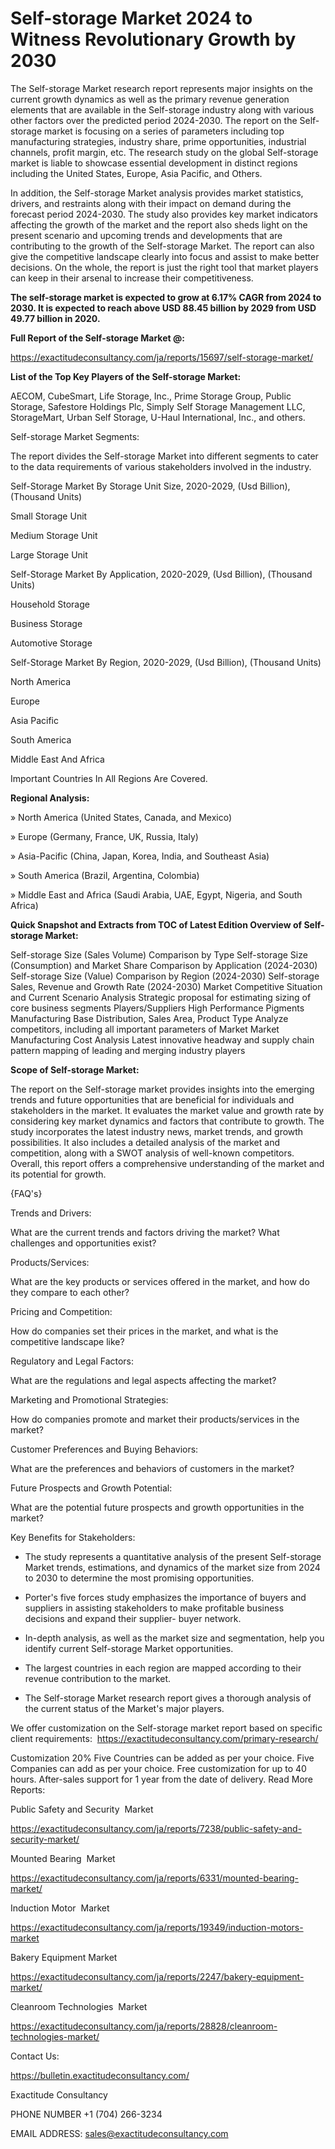 # Self-storage Market 2024 to Witness Revolutionary Growth by 2030

The Self-storage Market research report represents major insights on the current growth dynamics as well as the primary revenue generation elements that are available in the Self-storage industry along with various other factors over the predicted period 2024-2030. The report on the Self-storage market is focusing on a series of parameters including top manufacturing strategies, industry share, prime opportunities, industrial channels, profit margin, etc. The research study on the global Self-storage market is liable to showcase essential development in distinct regions including the United States, Europe, Asia Pacific, and Others.

In addition, the Self-storage Market analysis provides market statistics, drivers, and restraints along with their impact on demand during the forecast period 2024-2030. The study also provides key market indicators affecting the growth of the market and the report also sheds light on the present scenario and upcoming trends and developments that are contributing to the growth of the Self-storage Market. The report can also give the competitive landscape clearly into focus and assist to make better decisions. On the whole, the report is just the right tool that market players can keep in their arsenal to increase their competitiveness.

**The self-storage market is expected to grow at 6.17% CAGR from 2024 to 2030. It is expected to reach above USD 88.45 billion by 2029 from USD 49.77 billion in 2020.**

**Full Report of the Self-storage Market @:**

https://exactitudeconsultancy.com/ja/reports/15697/self-storage-market/

**List of the Top Key Players of the Self-storage Market:**

AECOM, CubeSmart, Life Storage, Inc., Prime Storage Group, Public Storage, Safestore Holdings Plc, Simply Self Storage Management LLC, StorageMart, Urban Self Storage, U-Haul International, Inc., and others.

Self-storage Market Segments:

The report divides the Self-storage Market into different segments to cater to the data requirements of various stakeholders involved in the industry.

Self-Storage Market By Storage Unit Size, 2020-2029, (Usd Billion), (Thousand Units)

Small Storage Unit

Medium Storage Unit

Large Storage Unit

Self-Storage Market By Application, 2020-2029, (Usd Billion), (Thousand Units)

Household Storage

Business Storage

Automotive Storage

Self-Storage Market By Region, 2020-2029, (Usd Billion), (Thousand Units)

North America

Europe

Asia Pacific

South America

Middle East And Africa

Important Countries In All Regions Are Covered.

**Regional Analysis:**

» North America (United States, Canada, and Mexico)

» Europe (Germany, France, UK, Russia, Italy)

» Asia-Pacific (China, Japan, Korea, India, and Southeast Asia)

» South America (Brazil, Argentina, Colombia)

» Middle East and Africa (Saudi Arabia, UAE, Egypt, Nigeria, and South Africa)

**Quick Snapshot and Extracts from TOC of Latest Edition Overview of Self-storage Market:**

Self-storage Size (Sales Volume) Comparison by Type
Self-storage Size (Consumption) and Market Share Comparison by Application (2024-2030)
Self-storage Size (Value) Comparison by Region (2024-2030)
Self-storage Sales, Revenue and Growth Rate (2024-2030)
Market Competitive Situation and Current Scenario Analysis
Strategic proposal for estimating sizing of core business segments
Players/Suppliers High Performance Pigments Manufacturing Base Distribution, Sales Area, Product Type
Analyze competitors, including all important parameters of Market
Market Manufacturing Cost Analysis
Latest innovative headway and supply chain pattern mapping of leading and merging industry players

**Scope of Self-storage Market:**

The report on the Self-storage market provides insights into the emerging trends and future opportunities that are beneficial for individuals and stakeholders in the market.
It evaluates the market value and growth rate by considering key market dynamics and factors that contribute to growth.
The study incorporates the latest industry news, market trends, and growth possibilities.
It also includes a detailed analysis of the market and competition, along with a SWOT analysis of well-known competitors.
Overall, this report offers a comprehensive understanding of the market and its potential for growth.

{FAQ's}

Trends and Drivers:

What are the current trends and factors driving the market? What challenges and opportunities exist?

Products/Services:

What are the key products or services offered in the market, and how do they compare to each other?

Pricing and Competition:

How do companies set their prices in the market, and what is the competitive landscape like?

Regulatory and Legal Factors:

What are the regulations and legal aspects affecting the market?

Marketing and Promotional Strategies:

How do companies promote and market their products/services in the market?

Customer Preferences and Buying Behaviors:

What are the preferences and behaviors of customers in the market?

Future Prospects and Growth Potential:

What are the potential future prospects and growth opportunities in the market?

Key Benefits for Stakeholders:

- The study represents a quantitative analysis of the present Self-storage Market trends, estimations, and dynamics of the market size from 2024 to 2030 to determine the most promising opportunities.

- Porter's five forces study emphasizes the importance of buyers and suppliers in assisting stakeholders to make profitable business decisions and expand their supplier- buyer network.

- In-depth analysis, as well as the market size and segmentation, help you identify current Self-storage Market opportunities.

- The largest countries in each region are mapped according to their revenue contribution to the market.

- The Self-storage Market research report gives a thorough analysis of the current status of the Market's major players.

We offer customization on the Self-storage market report based on specific client requirements:  https://exactitudeconsultancy.com/primary-research/

Customization 20%
Five Countries can be added as per your choice.
Five Companies can add as per your choice.
Free customization for up to 40 hours.
After-sales support for 1 year from the date of delivery.
Read More Reports:

Public Safety and Security  Market

https://exactitudeconsultancy.com/ja/reports/7238/public-safety-and-security-market/

Mounted Bearing  Market

https://exactitudeconsultancy.com/ja/reports/6331/mounted-bearing-market/

Induction Motor  Market

https://exactitudeconsultancy.com/ja/reports/19349/induction-motors-market

Bakery Equipment Market

https://exactitudeconsultancy.com/ja/reports/2247/bakery-equipment-market/

Cleanroom Technologies  Market

https://exactitudeconsultancy.com/ja/reports/28828/cleanroom-technologies-market/

Contact Us:

https://bulletin.exactitudeconsultancy.com/

Exactitude Consultancy

PHONE NUMBER +1 (704) 266-3234

EMAIL ADDRESS: sales@exactitudeconsultancy.com
